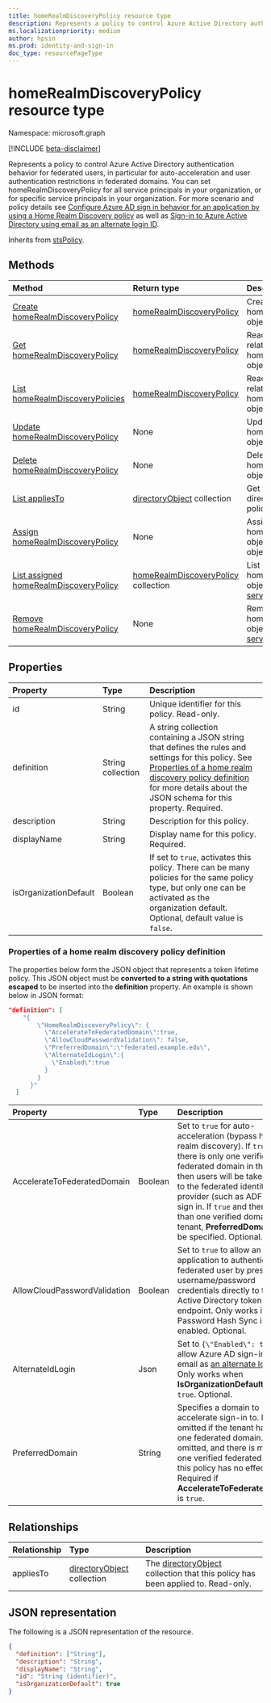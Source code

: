 ```yaml
---
title: homeRealmDiscoveryPolicy resource type
description: Represents a policy to control Azure Active Directory authentication behavior for federated users.
ms.localizationpriority: medium
author: hpsin
ms.prod: identity-and-sign-in
doc_type: resourcePageType
---
```


# homeRealmDiscoveryPolicy resource type

Namespace: microsoft.graph

[!INCLUDE [beta-disclaimer](../../includes/beta-disclaimer.md)]

Represents a policy to control Azure Active Directory authentication behavior for federated users, in particular for auto-acceleration and user authentication restrictions in federated domains. You can set homeRealmDiscoveryPolicy for all service principals in your organization, or for specific service principals in your organization.  For more scenario and policy details see [Configure Azure AD sign in behavior for an application by using a Home Realm Discovery policy](/azure/active-directory/manage-apps/configure-authentication-for-federated-users-portal) as well as [Sign-in to Azure Active Directory using email as an alternate login ID](/azure/active-directory/authentication/howto-authentication-use-email-signin).

Inherits from [stsPolicy](stsPolicy.md).

## Methods

| Method                                                                                                | Return type                                                        | Description                                                                                                      |
| :---------------------------------------------------------------------------------------------------- | :----------------------------------------------------------------- | :--------------------------------------------------------------------------------------------------------------- |
| [Create homeRealmDiscoveryPolicy](../api/homerealmdiscoverypolicy-post-homerealmdiscoverypolicies.md) | [homeRealmDiscoveryPolicy](homerealmdiscoverypolicy.md)            | Create a homeRealmDiscoveryPolicy object.                                                                        |
| [Get homeRealmDiscoveryPolicy](../api/homerealmdiscoverypolicy-get.md)                                | [homeRealmDiscoveryPolicy](homerealmdiscoverypolicy.md)            | Read properties and relationships of a homeRealmDiscoveryPolicy object.                                          |
| [List homeRealmDiscoveryPolicies](../api/homerealmdiscoverypolicy-list.md)                            | [homeRealmDiscoveryPolicy](homerealmdiscoverypolicy.md)            | Read properties and relationships of homeRealmDiscoveryPolicies objects.                                         |
| [Update homeRealmDiscoveryPolicy](../api/homerealmdiscoverypolicy-update.md)                          | None                                                               | Update a homeRealmDiscoveryPolicy object.                                                                        |
| [Delete homeRealmDiscoveryPolicy](../api/homerealmdiscoverypolicy-delete.md)                          | None                                                               | Delete a homeRealmDiscoveryPolicy object.                                                                        |
| [List appliesTo](../api/homerealmdiscoverypolicy-list-appliesto.md)                                   | [directoryObject](directoryobject.md) collection                   | Get the list of directoryObjects that this policy has been applied to.                                           |
| [Assign homeRealmDiscoveryPolicy](../api/serviceprincipal-post-homerealmdiscoverypolicies.md)         | None                                                               | Assign a homeRealmDiscoveryPolicy object to a [servicePrincipal](serviceprincipal.md) object.                    |
| [List assigned homeRealmDiscoveryPolicy](../api/serviceprincipal-list-homerealmdiscoverypolicies.md)  | [homeRealmDiscoveryPolicy](homerealmdiscoverypolicy.md) collection | List the homeRealmDiscoveryPolicy objects that are assigned to a [servicePrincipal](serviceprincipal.md) object. |
| [Remove homeRealmDiscoveryPolicy](../api/serviceprincipal-delete-homerealmdiscoverypolicies.md)       | None                                                               | Remove a homeRealmDiscoveryPolicy object from a [servicePrincipal](serviceprincipal.md) object.                  |

## Properties

| Property              | Type              | Description                                                                                                                                                                                                                                                                                 |
| :-------------------- | :---------------- | :------------------------------------------------------------------------------------------------------------------------------------------------------------------------------------------------------------------------------------------------------------------------------------------ |
| id                    | String            | Unique identifier for this policy. Read-only.                                                                                                                                                                                                                                               |
| definition            | String collection | A string collection containing a JSON string that defines the rules and settings for this policy. See [Properties of a home realm discovery policy definition](#properties-of-a-home-realm-discovery-policy-definition) for more details about the JSON schema for this property. Required. |
| description           | String            | Description for this policy.                                                                                                                                                                                                                                                                |
| displayName           | String            | Display name for this policy. Required.                                                                                                                                                                                                                                                     |
| isOrganizationDefault | Boolean           | If set to `true`, activates this policy. There can be many policies for the same policy type, but only one can be activated as the organization default. Optional, default value is `false`.                                                                                                |

### Properties of a home realm discovery policy definition

The properties below form the JSON object that represents a token lifetime policy. This JSON object must be **converted to a string with quotations escaped** to be inserted into the **definition** property. An example is shown below in JSON format:

<!-- {
  "blockType": "ignored"
}-->

```json
"definition": [
    "{
        \"HomeRealmDiscoveryPolicy\": {
          \"AccelerateToFederatedDomain\":true,
          \"AllowCloudPasswordValidation\": false,
          \"PreferredDomain\":\"federated.example.edu\",
          \"AlternateIdLogin\":{
            \"Enabled\":true
          }
        }
      }"
  ]
```

| Property                     | Type    | Description                                                                                                                                                                                                                                                                                                                                                           |
| :--------------------------- | :------ | :-------------------------------------------------------------------------------------------------------------------------------------------------------------------------------------------------------------------------------------------------------------------------------------------------------------------------------------------------------------------- |
| AccelerateToFederatedDomain  | Boolean | Set to `true` for auto-acceleration (bypass home realm discovery). If `true` and there is only one verified and federated domain in the tenant, then users will be taken straight to the federated identity provider (such as ADFS) for sign in. If `true` and there is more than one verified domain in the tenant, **PreferredDomain** must be specified. Optional. |
| AllowCloudPasswordValidation | Boolean | Set to `true` to allow an application to authenticate a federated user by presenting username/password credentials directly to the Azure Active Directory token endpoint. Only works if Password Hash Sync is enabled. Optional.                                                                                                                                      |
| AlternateIdLogin             | Json    | Set to `{\"Enabled\": true}` to allow Azure AD sign-in using email as [an alternate login ID](/azure/active-directory/authentication/howto-authentication-use-email-signin). Only works when **IsOrganizationDefault** is set to `true`. Optional.                                                                                                                    |
| PreferredDomain              | String  | Specifies a domain to accelerate sign-in to. It can be omitted if the tenant has only one federated domain. If it is omitted, and there is more than one verified federated domain, this policy has no effect. Required if **AccelerateToFederatedDomain** is `true`.                                                                                                 |

## Relationships

| Relationship | Type                                             | Description                                                                                           |
| :----------- | :----------------------------------------------- | :---------------------------------------------------------------------------------------------------- |
| appliesTo    | [directoryObject](directoryobject.md) collection | The [directoryObject](directoryObject.md) collection that this policy has been applied to. Read-only. |

## JSON representation

The following is a JSON representation of the resource.

<!-- {
  "blockType": "resource",
  "optionalProperties": [

  ],
  "@odata.type": "microsoft.graph.homeRealmDiscoveryPolicy",
  "keyProperty": "id"
}-->

```json
{
  "definition": ["String"],
  "description": "String",
  "displayName": "String",
  "id": "String (identifier)",
  "isOrganizationDefault": true
}
```

<!-- uuid: 16cd6b66-4b1a-43a1-adaf-3a886856ed98
2019-02-04 14:57:30 UTC -->

<!-- {
  "type": "#page.annotation",
  "description": "homeRealmDiscoveryPolicy resource",
  "keywords": "",
  "section": "documentation",
  "tocPath": ""
}-->
